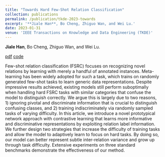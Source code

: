 ```yaml
---
title: "Towards Hard Few-Shot Relation Classification"
collection: publications
permalink: /publication/tkde-2023-towards
excerpt: '**Jiale Han**, Bo Cheng, Zhiguo Wan, and Wei Lu.'
date: 2023-01-31
venue: 'IEEE Transactions on Knowledge and Data Engineering (TKDE)'
---
```

**Jiale Han**, Bo Cheng, Zhiguo Wan, and Wei Lu.

[pdf](https://ieeexplore.ieee.org/abstract/document/10032649)
[code](https://github.com/hanjiale/hcrp)

Few-shot relation classification (FSRC) focuses on recognizing novel relations by learning with merely a handful of annotated instances. Meta-learning has been widely adopted for such a task, which trains on randomly generated few-shot tasks to learn generic data representations. Despite impressive results achieved, existing models still perform suboptimally when handling hard FSRC tasks with similar categories that confuse the model to distinguish correctly. We argue this is largely due to two reasons, 1) ignoring pivotal and discriminate information that is crucial to distinguish confusing classes, and 2) training indiscriminately via randomly sampled tasks of varying difficulty. In this article, we introduce a novel prototypical network approach with contrastive learning that learns more informative and discriminative representations by exploiting relation label information. We further design two strategies that increase the difficulty of training tasks and allow the model to adaptively learn to focus on hard tasks. By doing so, our model can better represent subtle inter-relation variance and grow up through task difficulty. Extensive experiments on three standard benchmarks demonstrate the effectiveness of our method.